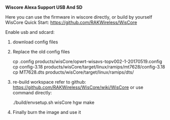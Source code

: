 **Wiscore Alexa Support USB And SD**

Here you can use the firmware in wiscore directly, or build by yourself
WisCore Quick Start: https://github.com/RAKWireless/WisCore

Enable usb and sdcard:
1. download config files
2. Replace the old config files

     cp .config products/wisCore/opwrt-wisavs-topv002-1-20170519.config
     cp config-3.18 products/wisCore/target/linux/ramips/mt7628/config-3.18
     cp MT7628.dts products/wisCore/target/linux/ramips/dts/

3. re-build workspace
     refer to github: https://github.com/RAKWireless/WisCore/wiki/WisCore
     or use command directly:
     
     ./build/envsetup.sh wisCore hgw
     make

4. Finally burn the image and use it
